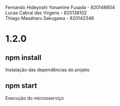 Fernando Hideyoshi Yonamine Fusada - 820148604 <br />
Lucas Cabral das Virgens - 820138102 <br />
Thiago Masaharu Sakugawa - 820142348

<h1>1.2.0</h1>
<h2>npm install</h2>
Instalação das dependências do projeto

<h2>npm start</h2>
Execução do microsserviço

